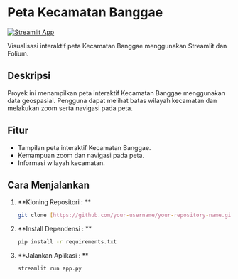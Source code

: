 # Peta Kecamatan Banggae

[![Streamlit App](https://static.streamlit.io/badges/streamlit_badge_black_white.svg)](https://juharifinaltask-232024.streamlit.app/)  

Visualisasi interaktif peta Kecamatan Banggae menggunakan Streamlit dan Folium.

## Deskripsi

Proyek ini menampilkan peta interaktif Kecamatan Banggae menggunakan data geospasial. Pengguna dapat melihat batas wilayah kecamatan dan melakukan zoom serta navigasi pada peta.

## Fitur

* Tampilan peta interaktif Kecamatan Banggae.
* Kemampuan zoom dan navigasi pada peta.
* Informasi wilayah kecamatan.

## Cara Menjalankan

1. **Kloning Repositori : **
   ```bash
   git clone [https://github.com/your-username/your-repository-name.git](https://github.com/your-username/your-repository-name.git)
2. **Install Dependensi : **
   ```bash
   pip install -r requirements.txt
3. **Jalankan Aplikasi : **
   ```bash
   streamlit run app.py
